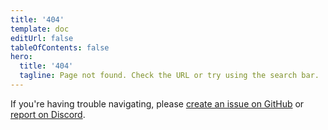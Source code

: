 ```yaml
---
title: '404'
template: doc
editUrl: false
tableOfContents: false
hero:
  title: '404'
  tagline: Page not found. Check the URL or try using the search bar.
---
```



  <p>
    If you're having trouble navigating, please <a href="https://github.com/tauri-apps/tauri-docs/issues/new/choose">create an issue on GitHub</a> or <a href="https://discord.com/invite/tauri"
      >report on Discord</a
    >.
  </p>